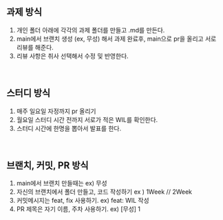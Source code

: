 
<br>

## 과제 방식

1. 개인 폴더 아래에 각각의 과제 폴더를 만들고 .md를 만든다.
2. main에서 브랜치 생성 (ex, 무성) 해서 과제 완료후, main으로 pr을 올리고 서로 리뷰를 해준다.
3. 리뷰 사항은 취사 선택해서 수정 및 반영한다.

<br>

## 스터디 방식

1. 매주 일요일 자정까지 pr 올리기
2. 월요일 스터디 시간 전까지 서로가 적은 WIL를 확인한다.
3. 스터디 시간에 한명을 뽑아서 발표를 한다.

<br>

## 브랜치, 커밋, PR 방식

1. main에서 브랜치 만들때는 ex) 무성
2. 자신의 브랜치에서 폴더 만들고, 코드 작성하기 ex ) 1Week // 2Week
3. 커밋메시지는 feat, fix 사용하기. ex) feat: WIL 작성
4. PR 제목은 자기 이름, 주차 사용하기. ex) [무성] 1
